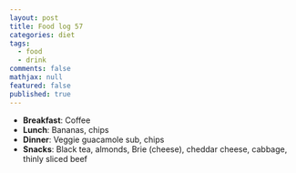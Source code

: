 ```yaml
---
layout: post
title: Food log 57
categories: diet
tags: 
  - food
  - drink
comments: false
mathjax: null
featured: false
published: true
---
```


* **Breakfast**: Coffee
* **Lunch**: Bananas, chips 
* **Dinner**: Veggie guacamole sub, chips
* **Snacks**: Black tea, almonds, Brie (cheese), cheddar cheese, cabbage, thinly sliced beef
